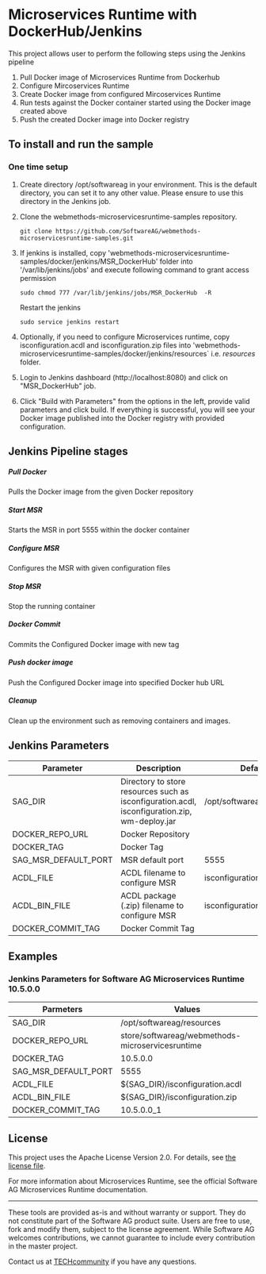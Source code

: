 # Microservices Runtime with DockerHub/Jenkins

This project allows user to perform the following steps using the Jenkins pipeline

1. Pull Docker image of Microservices Runtime from Dockerhub
2. Configure Mircoservices Runtime
3. Create Docker image from configured Mircoservices Runtime
4. Run tests against the Docker container started using the Docker image created above
5. Push the created Docker image into Docker registry

## To install and run the sample

### One time setup

1. Create directory /opt/softwareag in your environment. This is the default directory, you can set it to any other value. Please ensure to use this directory in the Jenkins job.

2.	Clone the webmethods-microservicesruntime-samples repository. <br/>
    ```
    git clone https://github.com/SoftwareAG/webmethods-microservicesruntime-samples.git
    ```

3. If jenkins is installed, copy 'webmethods-microservicesruntime-samples/docker/jenkins/MSR_DockerHub' folder into '/var/lib/jenkins/jobs' and execute following command to grant access permission

      ```
      sudo chmod 777 /var/lib/jenkins/jobs/MSR_DockerHub  -R
      ```

    Restart the jenkins
    ```
    sudo service jenkins restart
    ```

4. Optionally, if you need to configure Microservices runtime, copy isconfiguration.acdl and isconfiguration.zip files into 'webmethods-microservicesruntime-samples/docker/jenkins/resources` i.e. *resources* folder.

5. Login to Jenkins dashboard (http://localhost:8080) and click on "MSR_DockerHub" job.

6. Click "Build with Parameters" from the options in the left, provide valid parameters and click build. If everything is successful, you will see your Docker image published into the Docker registry with provided configuration.
   
## Jenkins Pipeline stages
##### Pull Docker  
  Pulls the Docker image from the given Docker repository

##### Start MSR
 Starts the MSR in port 5555 within the  docker container 

##### Configure MSR
 Configures the MSR with given configuration files

##### Stop MSR
 Stop the running container

#####  Docker Commit 
 Commits the Configured Docker image with new tag

##### Push docker image
Push the Configured Docker image into specified Docker hub URL

##### Cleanup
Clean up the environment such as removing containers and images.

## Jenkins Parameters 
| Parameter            	| Description                                                                                   	| Default                   	| Required 	|
|----------------------	|-----------------------------------------------------------------------------------------------	|---------------------------	|----------	|
| SAG_DIR              	| Directory to store resources such as isconfiguration.acdl, isconfiguration.zip, wm-deploy.jar 	| /opt/softwareag/resources 	| Yes      	|
| DOCKER_REPO_URL      	| Docker Repository                                                                             	|                           	| Yes      	|
| DOCKER_TAG           	| Docker Tag                                                                                    	|                           	| Yes      	|
| SAG_MSR_DEFAULT_PORT 	| MSR default port                                                                              	| 5555                      	| Yes      	|
| ACDL_FILE            	| ACDL filename to configure MSR                                                                	| isconfiguration.acdl      	| Yes      	|
| ACDL_BIN_FILE        	| ACDL package (.zip) filename to configure MSR                                                 	| isconfiguration.zip       	| Yes      	|
| DOCKER_COMMIT_TAG    	| Docker Commit Tag                                                                             	|                           	| Yes      	|         
## Examples
### Jenkins Parameters for Software AG Microservices Runtime 10.5.0.0 

| Parmeters            	| Values                                           	|
|----------------------	|--------------------------------------------------	|
| SAG_DIR              	| /opt/softwareag/resources                        	|
| DOCKER_REPO_URL      	| store/softwareag/webmethods-microservicesruntime 	|
| DOCKER_TAG           	| 10.5.0.0                                         	|
| SAG_MSR_DEFAULT_PORT 	| 5555                                             	|
| ACDL_FILE            	| ${SAG_DIR}/isconfiguration.acdl                  	|
| ACDL_BIN_FILE        	| ${SAG_DIR}/isconfiguration.zip                   	|
| DOCKER_COMMIT_TAG           	| 10.5.0.0_1                                       	|


## License

This project uses the Apache License Version 2.0. For details, see [the license file](../../LICENSE).

For more information about Microservices Runtime, see the official Software AG Microservices Runtime documentation.

______________________
These tools are provided as-is and without warranty or support. They do not constitute part of the Software AG product suite. Users are free to use, fork and modify them, subject to the license agreement. While Software AG welcomes contributions, we cannot guarantee to include every contribution in the master project.	

Contact us at [TECHcommunity](mailto:technologycommunity@softwareag.com?subject=Github/SoftwareAG) if you have any questions.

